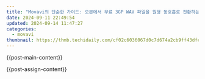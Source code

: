 ```yaml
---
title: "Movavi의 단순한 가이드: 오븐에서 무료 3GP WAV 파일을 원형 동호흡로 전환하는 기술 – 계속해서 쉽게 선택"
date: 2024-09-11 22:49:54
updated: 2024-09-14 11:47:27
categories:
  - movavi
thumbnail: https://thmb.techidaily.com/cf02c6036067d0c7d674a2cb9ff43dfe3d71cfa78a8c6fc30e65d9ade3cf6a56.jpg
---
```


{{post-main-content}}

<ins class="adsbygoogle"
     style="display:block"
     data-ad-format="autorelaxed"
     data-ad-client="ca-pub-7571918770474297"
     data-ad-slot="1223367746"></ins>

{{post-assign-content}}

<ins class="adsbygoogle"
     style="display:block"
     data-ad-client="ca-pub-7571918770474297"
     data-ad-slot="8358498916"
     data-ad-format="auto"
     data-full-width-responsive="true"></ins>
